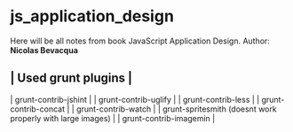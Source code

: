 <h1>js_application_design</h1>
<p>Here will be all notes from book JavaScript Application Design. Author: <b>Nicolas Bevacqua</b> </p>

| Used grunt plugins |
----------------------
| grunt-contrib-jshint |
| grunt-contrib-uglify |
| grunt-contrib-less |
| grunt-contrib-concat |
| grunt-contrib-watch |
| grunt-spritesmith (doesnt work properly with large images) |
| grunt-contrib-imagemin |
